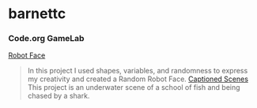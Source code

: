 # barnettc
### Code.org GameLab
[Robot Face](https//barnettc27.github.io/RobotFace/)
>In this project I used shapes, variables, and randomness to express my creativity and created a Random Robot Face.
[Captioned Scenes](https://studio.code.org/s/csd3-2023/lessons/11/levels/5)
>This project is an underwater scene of a school of fish and being chased by a shark.
